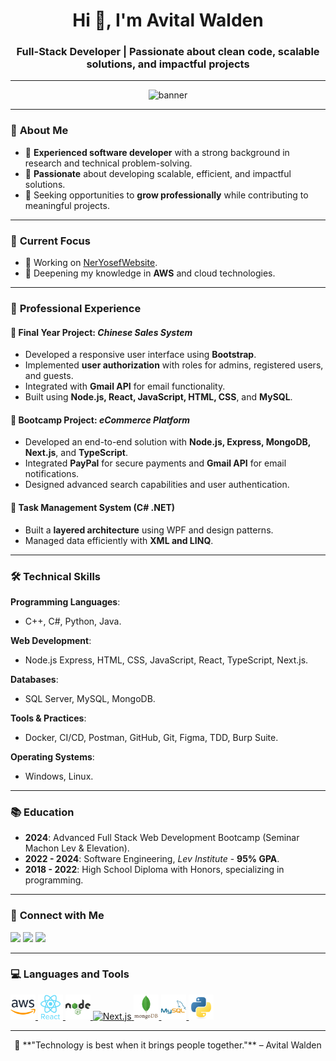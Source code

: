 <h1 align="center">Hi 👋, I'm Avital Walden</h1>
<h3 align="center">Full-Stack Developer | Passionate about clean code, scalable solutions, and impactful projects</h3>

---

<p align="center">
  <img src="https://user-images.githubusercontent.com/12345678/branding-banner.png" alt="banner" width="600"/>
</p>

---

### 🔎 **About Me**
- 🌟 **Experienced software developer** with a strong background in research and technical problem-solving.  
- 🚀 **Passionate** about developing scalable, efficient, and impactful solutions.  
- 🎯 Seeking opportunities to **grow professionally** while contributing to meaningful projects.  

---

### 🌱 **Current Focus**
- 🔭 Working on [NerYosefWebsite](https://github.com/michalw100/NerYosefWebsite).  
- 🌱 Deepening my knowledge in **AWS** and cloud technologies.  

---

### 💼 **Professional Experience**
#### 📌 **Final Year Project**: *Chinese Sales System*  
- Developed a responsive user interface using **Bootstrap**.  
- Implemented **user authorization** with roles for admins, registered users, and guests.  
- Integrated with **Gmail API** for email functionality.  
- Built using **Node.js, React, JavaScript, HTML, CSS**, and **MySQL**.  

#### 📌 **Bootcamp Project**: *eCommerce Platform*  
- Developed an end-to-end solution with **Node.js, Express, MongoDB, Next.js**, and **TypeScript**.  
- Integrated **PayPal** for secure payments and **Gmail API** for email notifications.  
- Designed advanced search capabilities and user authentication.

#### 📌 **Task Management System (C# .NET)**  
- Built a **layered architecture** using WPF and design patterns.  
- Managed data efficiently with **XML and LINQ**.  

---

### 🛠️ **Technical Skills**
**Programming Languages**:  
- C++, C#, Python, Java.  

**Web Development**:  
- Node.js Express, HTML, CSS, JavaScript, React, TypeScript, Next.js.  

**Databases**:  
- SQL Server, MySQL, MongoDB.  

**Tools & Practices**:  
- Docker, CI/CD, Postman, GitHub, Git, Figma, TDD, Burp Suite.  

**Operating Systems**:  
- Windows, Linux.  

---

### 📚 **Education**
- **2024**: Advanced Full Stack Web Development Bootcamp (Seminar Machon Lev & Elevation).  
- **2022 - 2024**: Software Engineering, *Lev Institute* - **95% GPA**.  
- **2018 - 2022**: High School Diploma with Honors, specializing in programming.  

---

### 📌 **Connect with Me**
<p align="left">
<a href="mailto:a0583295187@gmail.com"><img src="https://img.shields.io/badge/-Email-%23D14836?style=for-the-badge&logo=gmail&logoColor=white"/></a>
<a href="https://github.com/AvitalWalden"><img src="https://img.shields.io/badge/-GitHub-%23181717?style=for-the-badge&logo=github&logoColor=white"/></a>
<a href="https://linkedin.com/in/AvitalWalden"><img src="https://img.shields.io/badge/-LinkedIn-blue?style=for-the-badge&logo=linkedin&logoColor=white"/></a>
</p>

---

### 💻 **Languages and Tools**
<p align="left"> 
  <a href="https://aws.amazon.com/" target="_blank" rel="noreferrer"> <img src="https://raw.githubusercontent.com/devicons/devicon/master/icons/amazonwebservices/amazonwebservices-original-wordmark.svg" alt="AWS" width="40" height="40"/> </a>
  <a href="https://reactjs.org/" target="_blank" rel="noreferrer"> <img src="https://raw.githubusercontent.com/devicons/devicon/master/icons/react/react-original-wordmark.svg" alt="React" width="40" height="40"/> </a>
  <a href="https://nodejs.org/" target="_blank" rel="noreferrer"> <img src="https://raw.githubusercontent.com/devicons/devicon/master/icons/nodejs/nodejs-original-wordmark.svg" alt="Node.js" width="40" height="40"/> </a>
  <a href="https://nextjs.org/" target="_blank" rel="noreferrer"> <img src="https://cdn.worldvectorlogo.com/logos/nextjs-2.svg" alt="Next.js" width="40" height="40"/> </a>
  <a href="https://www.mongodb.com/" target="_blank" rel="noreferrer"> <img src="https://raw.githubusercontent.com/devicons/devicon/master/icons/mongodb/mongodb-original-wordmark.svg" alt="MongoDB" width="40" height="40"/> </a>
  <a href="https://www.mysql.com/" target="_blank" rel="noreferrer"> <img src="https://raw.githubusercontent.com/devicons/devicon/master/icons/mysql/mysql-original-wordmark.svg" alt="MySQL" width="40" height="40"/> </a>
  <a href="https://www.python.org/" target="_blank" rel="noreferrer"> <img src="https://raw.githubusercontent.com/devicons/devicon/master/icons/python/python-original.svg" alt="Python" width="40" height="40"/> </a>
</p>

---

<p align="center">
  🚀 **"Technology is best when it brings people together."** – Avital Walden
</p>
